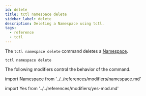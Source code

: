 ```yaml
---
id: delete
title: tctl namespace delete
sidebar_label: delete
description: Deleting a Namespace using tctl.
tags:
  - reference
  - tctl
---
```


The `tctl namespace delete` command deletes a [Namespace](/concepts/what-is-a-namespace).

`tctl namespace delete`

The following modifiers control the behavior of the command.

<!--Namespace-->

import Namespace from '../../references/modifiers/namespace.md'

<Namespace />

<!--Yes-->

import Yes from '../../references/modifiers/yes-mod.md'

<Yes />

